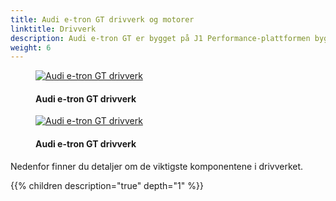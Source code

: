 ```yaml
---
title: Audi e-tron GT drivverk og motorer
linktitle: Drivverk
description: Audi e-tron GT er bygget på J1 Performance-plattformen bygget sammen med Porsche.
weight: 6
---
```


<!-- markdownlint-disable MD033 -->
<figure>
    <a href="https://media.electrichasgoneaudi.net/multimedia/models/e-tron-gt/drivetrain/drivetrain.jpg">
        <img src="https://media.electrichasgoneaudi.net/multimedia/models/e-tron-gt/drivetrain/drivetrains.jpg" alt="Audi e-tron GT drivverk" title="Audi e-tron GT drivverk">
    </a>
    <figcaption><h4>Audi e-tron GT drivverk</h4></figcaption>
</figure>

<figure>
    <a href="https://media.electrichasgoneaudi.net/multimedia/models/e-tron-gt/drivetrain/drivetrain2.jpg">
        <img src="https://media.electrichasgoneaudi.net/multimedia/models/e-tron-gt/drivetrain/drivetrain2s.jpg" alt="Audi e-tron GT drivverk" title="Audi e-tron GT drivverk">
    </a>
    <figcaption><h4>Audi e-tron GT drivverk</h4></figcaption>
</figure>

Nedenfor finner du detaljer om de viktigste komponentene i drivverket.

{{% children description="true" depth="1" %}}
